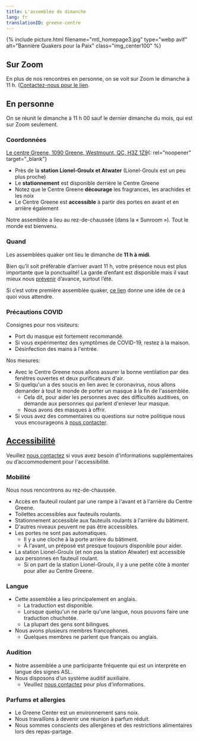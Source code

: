 ```yaml
---
title: L'assemblée de dimanche
lang: fr
translationID: greene-centre
---
```

{% include picture.html filename="mtl_homepage3.jpg" type="webp avif" alt="Bannière Quakers pour la Paix" class="img_center100" %}

## Sur Zoom

En plus de nos rencontres en personne, on se voit sur Zoom le dimanche à 11 h. ([Contactez-nous pour le lien](/contact-fr).

## En personne
On se réunit le dimanche à 11 h 00 sauf le dernier dimanche du mois, qui est sur Zoom seulement.

### Coordonnées
[Le centre Greene, 1090 Greene, Westmount, QC, H3Z 1Z9](https://www.google.com/maps/search/1090%20Greene,%20Westmount,%20QC,%20H3Z%201Z9){: rel="noopener" target="_blank"}

* Près de la **station Lionel-Groulx et Atwater** (Lionel-Groulx est un peu plus proche)
* Le **stationnement** est disponible derrière le Centre Greene
* Notez que le Centre Greene **décourage** les fragrances, les arachides et les noix
* Le Centre Greene est **accessible** à partir des portes en avant et en arrière également

Notre assemblée a lieu au rez-de-chaussée (dans la « Sunroom »). Tout le monde est bienvenu.

### Quand

Les assemblées quaker ont lieu le dimanche de **11 h à midi**.

Bien qu’il soit préférable d’arriver avant 11 h, votre présence nous est plus importante que la ponctualité! La garde d’enfant est disponible mais il vaut mieux nous [prévenir](/contact-fr) d’avance, surtout l’été.

Si c’est votre première assemblée quaker, [ce lien](/a_propos) donne une idée de ce à quoi vous attendre.

### Précautions COVID <span class="stanchor"><a name="consignes"></a></span>

Consignes pour nos visiteurs:
* Port du masque est fortement recommandé.
* Si vous expérimentez des symptômes de COVID-19, restez à la maison.
* Désinfection des mains à l'entrée.

Nos mesures:
* Avec le Centre Greene nous allons assurer la bonne ventilation par des fenêtres ouvertes et deux purificateurs d'air. 
* Si quelqu'un a des soucis en lien avec le coronavirus, nous allons demander à tout le monde de porter un masque à la fin de l'assemblée.
  * Cela dit, pour aider les personnes avec des difficultés auditives, on demande aux personnes qui parlent d'enlever leur masque.
  * Nous avons des masques à offrir.
* Si vous avez des commentaires ou questions sur notre politique nous vous encourageons à [nous contacter](/contact-fr).

## [Accessibilité](/accessibilité) <span class="stanchor"><a name="accessibilité"></a></span>
Veuillez [nous contactez](/contact-fr) si vous avez besoin d'informations supplémentaires ou d’accommodement pour l'accessibilité.
### Mobilité
Nous nous rencontrons au rez-de-chaussée.

* Accès en fauteuil roulant par une rampe à l'avant et à l'arrière du Centre Greene.
* Toilettes accessibles aux fauteuils roulants.
* Stationnement accessible aux fauteuils roulants à l'arrière du bâtiment.
* D'autres niveaux peuvent ne pas être accessibles.
* Les portes ne sont pas automatiques.
  * Il y a une cloche à la porte arrière du bâtiment.
  * À l'avant, un préposé est presque toujours disponible pour aider.
* La station Lionel-Groulx (et non pas la station Atwater) est accessible aux personnes en fauteuil roulant.
  * Si on part de la station Lionel-Groulx, il y a une petite côte à monter pour aller au Centre Greene.

### Langue
* Cette assemblée a lieu principalement en anglais.
  * La traduction est disponible.
  * Lorsque quelqu'un ne parle qu'une langue, nous pouvons faire une traduction chuchotée.
  * La plupart des gens sont bilingues.
* Nous avons plusieurs membres francophones.
  * Quelques membres ne parlent que français ou anglais.

### Audition
* Notre assemblée a une participante fréquente qui est un interprète en langue des signes ASL.
* Nous disposons d’un système auditif auxiliaire.
  * Veuillez [nous contactez](/contact-fr) pour plus d'informations.

### Parfums et allergies
* Le Greene Center est un environnement sans noix.
* Nous travaillons à devenir une réunion à parfum réduit.
* Nous sommes conscients des allergènes et des restrictions alimentaires lors des repas-partage.

